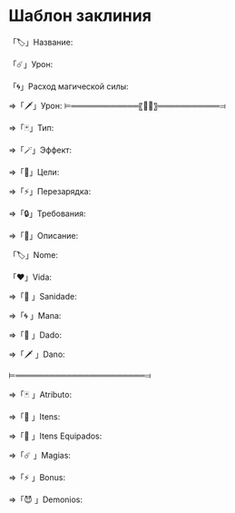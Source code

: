 # Шаблон заклиния

「🏷️」Название:

「☄️」Урон:

「🌀」Расход магической силы:

⇒「🗡️」Урон: 
⊨════════════〖📖🌀〗═══════════⫤

⇒「🃏」Тип:

⇒「🪄」Эффект:

⇒「📌」Цели:

⇒「⚡」Перезарядка:

⇒「🔒」Требования:

⇒「📙」Описание:


「🏷️」Nome: 

「❤️」Vida: 

⇒「🤪 」Sanidade: 

⇒「🌀 」Mana: 

⇒「🎲 」Dado: 

⇒「🗡️ 」Dano: 

⊨═══════════════════════⫤

⇒「🃏 」Atributo: 

⇒「🧨 」Itens: 

⇒「🤹 」Itens Equipados: 

⇒「☄️ 」Magias: 

⇒「⚡ 」Bonus: 

⇒「😈 」Demonios: 

